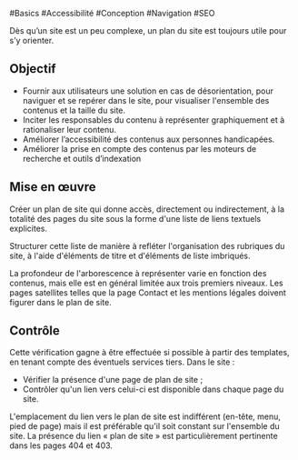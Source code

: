 
#Basics #Accessibilité #Conception #Navigation #SEO

Dès qu’un site est un peu complexe, un plan du site est toujours utile pour s’y orienter.

Objectif
--------

*   Fournir aux utilisateurs une solution en cas de désorientation, pour naviguer et se repérer dans le site, pour visualiser l'ensemble des contenus et la taille du site.
*   Inciter les responsables du contenu à représenter graphiquement et à rationaliser leur contenu.
*   Améliorer l’accessibilité des contenus aux personnes handicapées.
*   Améliorer la prise en compte des contenus par les moteurs de recherche et outils d’indexation

Mise en œuvre
-------------

Créer un plan de site qui donne accès, directement ou indirectement, à la totalité des pages du site sous la forme d'une liste de liens textuels explicites.

Structurer cette liste de manière à refléter l'organisation des rubriques du site, à l'aide d'éléments de titre et d'éléments de liste imbriqués.

La profondeur de l'arborescence à représenter varie en fonction des contenus, mais elle est en général limitée aux trois premiers niveaux. Les pages satellites telles que la page Contact et les mentions légales doivent figurer dans le plan de site.

Contrôle
--------

Cette vérification gagne à être effectuée si possible à partir des templates, en tenant compte des éventuels services tiers. Dans le site :

*   Vérifier la présence d'une page de plan de site ;
*   Contrôler qu'un lien vers celui-ci est disponible dans chaque page du site.

L'emplacement du lien vers le plan de site est indifférent (en-tête, menu, pied de page) mais il est préférable qu'il soit constant sur l'ensemble du site. La présence du lien « plan de site » est particulièrement pertinente dans les pages 404 et 403.
